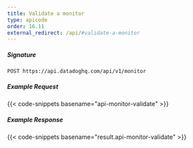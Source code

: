 ```yaml
---
title: Validate a monitor
type: apicode
order: 16.11
external_redirect: /api/#validate-a-monitor
---
```


##### Signature
`POST https://api.datadoghq.com/api/v1/monitor`
##### Example Request
{{< code-snippets basename="api-monitor-validate" >}}
##### Example Response
{{< code-snippets basename="result.api-monitor-validate" >}}

